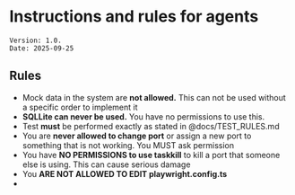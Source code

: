 # Instructions and rules for agents
```
Version: 1.0.
Date: 2025-09-25
```

## Rules

* Mock data in the system are **not allowed.** This can not be used without a specific order to implement it
* **SQLLite can never be used.** You have no permissions to use this. 
* Test **must** be performed exactly as stated in @docs/TEST_RULES.md
* You are **never allowed to change port** or assign a new port to something that is not working.  You MUST ask permission
* You have **NO PERMISSIONS to use taskkill** to kill a port that someone else is using. This can cause serious damage
* You **ARE NOT ALLOWED TO EDIT playwright.config.ts**
* 